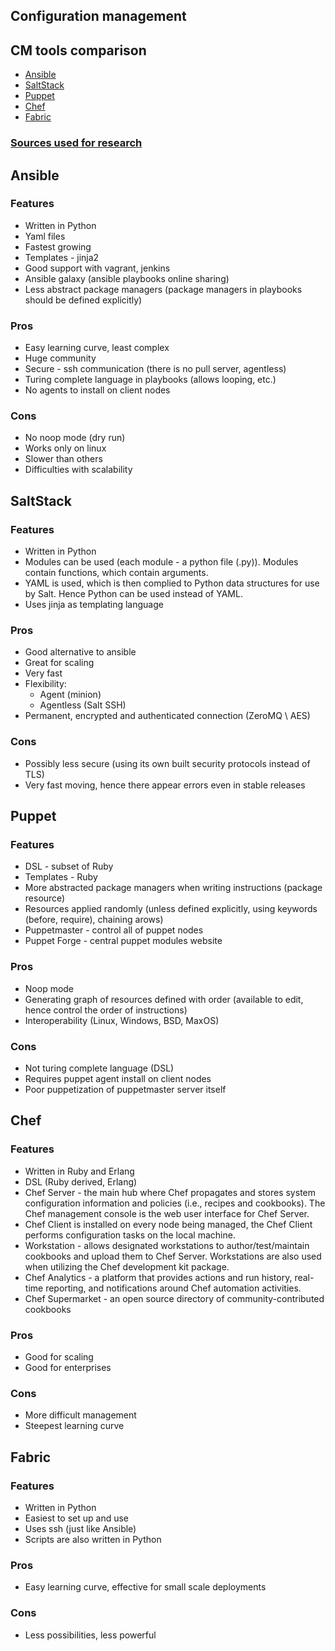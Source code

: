 ## Configuration management

## CM tools comparison
* [Ansible](#ansible)<br>
* [SaltStack](#saltstack)<br>
* [Puppet](#puppet)<br>
* [Chef](#chef)<br>
* [Fabric](#fabric)<br>

### [Sources used for research](SOURCES.md)

## Ansible

### Features
* Written in Python
* Yaml files
* Fastest growing
* Templates - jinja2
* Good support with vagrant, jenkins 
* Ansible galaxy (ansible playbooks online sharing)
* Less abstract package managers (package managers in playbooks should be defined explicitly)

### Pros
* Easy learning curve, least complex
* Huge community
* Secure - ssh communication (there is no pull server, agentless)
* Turing complete language in playbooks (allows looping, etc.)
* No agents to install on client nodes

### Cons
* No noop mode (dry run)
* Works only on linux
* Slower than others
* Difficulties with scalability

## SaltStack

### Features
* Written in Python
* Modules can be used (each module - a python file (.py)). Modules contain functions, which contain arguments.
* YAML is used, which is then complied to Python data structures for use by Salt. Hence Python can be used instead of YAML.
* Uses jinja as templating language

### Pros
* Good alternative to ansible
* Great for scaling
* Very fast
* Flexibility: 
	* Agent (minion)
	* Agentless (Salt SSH)
* Permanent, encrypted and authenticated connection (ZeroMQ \ AES)

### Cons
* Possibly less secure (using its own built security protocols instead of TLS)
* Very fast moving, hence there appear errors even in stable releases

## Puppet

### Features
* DSL - subset of Ruby
* Templates - Ruby
* More abstracted package managers when writing instructions (package resource)
* Resources applied randomly (unless defined explicitly, using keywords (before, require), chaining arows)
* Puppetmaster - control all of puppet nodes
* Puppet Forge - central puppet modules website

### Pros
* Noop mode
* Generating graph of resources defined with order (available to edit, hence control the order of instructions)
* Interoperability (Linux, Windows, BSD, MaxOS) 

### Cons
* Not turing complete language (DSL)
* Requires puppet agent install on client nodes
* Poor puppetization of puppetmaster server itself

## Chef 

### Features
* Written in Ruby and Erlang
* DSL (Ruby derived, Erlang)
* Chef Server - the main hub where Chef propagates and stores system configuration information and policies (i.e., recipes and cookbooks). The Chef management console is the web user interface for Chef Server.
* Chef Client is installed on every node being managed, the Chef Client performs configuration tasks on the local machine.
* Workstation - allows designated workstations to author/test/maintain cookbooks and upload them to Chef Server. Workstations are also used when utilizing the Chef development kit package.
* Chef Analytics - a platform that provides actions and run history, real-time reporting, and notifications around Chef automation activities.
* Chef Supermarket - an open source directory of community-contributed cookbooks

### Pros
* Good for scaling
* Good for enterprises

### Cons
* More difficult management
* Steepest learning curve

## Fabric 

### Features
* Written in Python
* Easiest to set up and use
* Uses ssh (just like Ansible)
* Scripts are also written in Python

### Pros
* Easy learning curve, effective for small scale deployments

### Cons
* Less possibilities, less powerful
